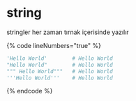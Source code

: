 # string

stringler her zaman tırnak içerisinde yazılır

{% code lineNumbers="true" %}
```python
'Hello World'        # Hello World    
"Hello World"        # Hello World
""" Hello World"""   # Hello World
'''Hello World'''    # Hello World
```
{% endcode %}

